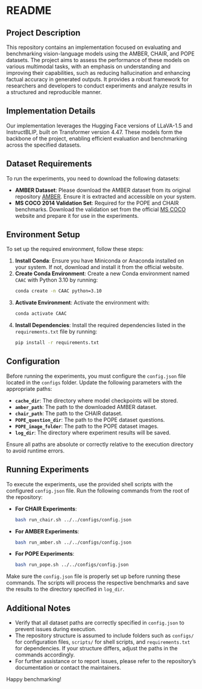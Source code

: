 # README

## Project Description
This repository contains an implementation focused on evaluating and benchmarking vision-language models using the AMBER, CHAIR, and POPE datasets. The project aims to assess the performance of these models on various multimodal tasks, with an emphasis on understanding and improving their capabilities, such as reducing hallucination and enhancing factual accuracy in generated outputs. It provides a robust framework for researchers and developers to conduct experiments and analyze results in a structured and reproducible manner.

## Implementation Details
Our implementation leverages the Hugging Face versions of LLaVA-1.5 and InstructBLIP, built on Transformer version 4.47. These models form the backbone of the project, enabling efficient evaluation and benchmarking across the specified datasets.

## Dataset Requirements
To run the experiments, you need to download the following datasets:

- **AMBER Dataset**: Please download the AMBER dataset from its original repository [AMBER](https://github.com/junyangwang0410/AMBER). Ensure it is extracted and accessible on your system.
- **MS COCO 2014 Validation Set**: Required for the POPE and CHAIR benchmarks. Download the validation set from the official [MS COCO](https://cocodataset.org/#home) website and prepare it for use in the experiments.

## Environment Setup
To set up the required environment, follow these steps:

1. **Install Conda**: Ensure you have Miniconda or Anaconda installed on your system. If not, download and install it from the official website.
2. **Create Conda Environment**: Create a new Conda environment named `CAAC` with Python 3.10 by running:
   ```bash
   conda create -n CAAC python=3.10
   ```
3. **Activate Environment**: Activate the environment with:
   ```bash
   conda activate CAAC
   ```
4. **Install Dependencies**: Install the required dependencies listed in the `requirements.txt` file by running:
   ```bash
   pip install -r requirements.txt
   ```

## Configuration
Before running the experiments, you must configure the `config.json` file located in the `configs` folder. Update the following parameters with the appropriate paths:

- **`cache_dir`**: The directory where model checkpoints will be stored.
- **`amber_path`**: The path to the downloaded AMBER dataset.
- **`chair_path`**: The path to the CHAIR dataset.
- **`POPE_question_dir`**: The path to the POPE dataset questions.
- **`POPE_image_folder`**: The path to the POPE dataset images.
- **`log_dir`**: The directory where experiment results will be saved.

Ensure all paths are absolute or correctly relative to the execution directory to avoid runtime errors.

## Running Experiments
To execute the experiments, use the provided shell scripts with the configured `config.json` file. Run the following commands from the root of the repository:

- **For CHAIR Experiments**:
  ```bash
  bash run_chair.sh ../../configs/config.json
  ```
- **For AMBER Experiments**:
  ```bash
  bash run_amber.sh ../../configs/config.json
  ```
- **For POPE Experiments**:
  ```bash
  bash run_pope.sh ../../configs/config.json
  ```

Make sure the `config.json` file is properly set up before running these commands. The scripts will process the respective benchmarks and save the results to the directory specified in `log_dir`.

## Additional Notes
- Verify that all dataset paths are correctly specified in `config.json` to prevent issues during execution.
- The repository structure is assumed to include folders such as `configs/` for configuration files, `scripts/` for shell scripts, and `requirements.txt` for dependencies. If your structure differs, adjust the paths in the commands accordingly.
- For further assistance or to report issues, please refer to the repository’s documentation or contact the maintainers.

Happy benchmarking!